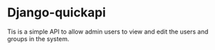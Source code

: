 # Django-quickapi
Tis is  a simple API to allow admin users to view and edit the users and groups in the system.
